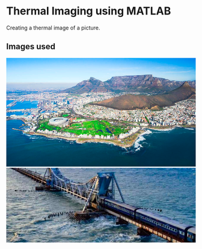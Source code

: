 # Thermal Imaging using MATLAB
Creating a thermal image of a picture.
## Images used 
![image used](https://github.com/souvik0306/Thermal-imaging-using-MATLAB/blob/master/thermal_image.png?raw=true)
![image used](https://github.com/souvik0306/Thermal-imaging-using-MATLAB/blob/master/thermal_image_copy_6.png?raw=true)
